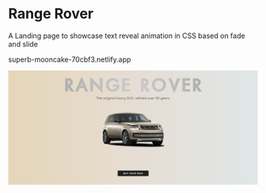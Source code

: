 # Range Rover

A Landing page to showcase text reveal animation in CSS based on fade and slide

superb-mooncake-70cbf3.netlify.app

![The site](img/showcase.png)
